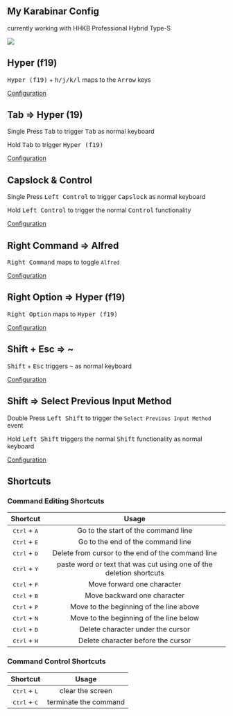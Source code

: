## My Karabinar Config

currently working with HHKB Professional Hybrid Type-S

![](https://github.com/yqlbu/karabinar/blob/master/hhkb.jpg?raw=true)

## Hyper (f19)

<kbd>Hyper (f19)</kbd> + <Kbd>h/j/k/l</Kbd> maps to the <kbd>Arrow</kbd> keys

[Configuration](https://github.com/yqlbu/karabinar/blob/master/assets/complex_modifications/f19.json?ts=2)

## Tab => Hyper (19)

Single Press <kbd>Tab</kbd> to trigger <kbd>Tab</kbd> as normal keyboard

Hold <kbd>Tab</kbd> to trigger <kbd>Hyper (f19)</kbd>

[Configuration](https://github.com/yqlbu/karabinar/blob/master/assets/complex_modifications/f19.json?ts=2)

## Capslock & Control

Single Press <kbd>Left Control</kbd> to trigger <kbd>Capslock</kbd> as normal keyboard

Hold <kbd>Left Control</kbd> to trigger the normal <kbd>Control</kbd> functionality

[Configuration](https://github.com/yqlbu/karabinar/blob/master/assets/complex_modifications/capslock_control.json?ts=2)

## Right Command => Alfred

<kbd>Right Command</kbd> maps to toggle `Alfred`

[Configuration](https://github.com/yqlbu/karabinar/blob/master/assets/complex_modifications/right_cmd_alfred.json?ts=2)

## Right Option => Hyper (f19)

<kbd>Right Option</kbd> maps to <kbd>Hyper (f19)</kbd>

[Configuration](https://github.com/yqlbu/karabinar/blob/master/assets/complex_modifications/right_option_f19.json?ts=2)

## Shift + Esc => ~

<kbd>Shift</kbd> + <kbd>Esc</kbd> triggers <kbd>~</kbd> as normal keyboard

[Configuration](https://github.com/yqlbu/karabinar/blob/master/assets/complex_modifications/shift_esc.json?ts=2)

## Shift => Select Previous Input Method

Double Press <kbd>Left Shift</kbd> to trigger the `Select Previous Input Method` event

Hold <kbd>Left Shift</kbd> triggers the normal <kbd>Shift</kbd> functionality as normal keyboard

[Configuration](https://github.com/yqlbu/karabinar/blob/master/assets/complex_modifications/shift_input_switch.json?ts=2)

## Shortcuts

### Command Editing Shortcuts

|            Shortcut            |                                Usage                                |
| :----------------------------: | :-----------------------------------------------------------------: |
| <kbd>Ctrl</kbd> + <kbd>A</kbd> |                 Go to the start of the command line                 |
| <kbd>Ctrl</kbd> + <kbd>E</kbd> |                  Go to the end of the command line                  |
| <kbd>Ctrl</kbd> + <kbd>D</kbd> |          Delete from cursor to the end of the command line          |
| <kbd>Ctrl</kbd> + <kbd>Y</kbd> | paste word or text that was cut using one of the deletion shortcuts |
| <kbd>Ctrl</kbd> + <kbd>F</kbd> |                     Move forward one character                      |
| <kbd>Ctrl</kbd> + <kbd>B</kbd> |                     Move backward one character                     |
| <kbd>Ctrl</kbd> + <kbd>P</kbd> |               Move to the beginning of the line above               |
| <kbd>Ctrl</kbd> + <kbd>N</kbd> |               Move to the beginning of the line below               |
| <kbd>Ctrl</kbd> + <kbd>D</kbd> |                  Delete character under the cursor                  |
| <kbd>Ctrl</kbd> + <kbd>H</kbd> |                 Delete character before the cursor                  |

### Command Control Shortcuts

|            Shortcut            |         Usage         |
| :----------------------------: | :-------------------: |
| <kbd>Ctrl</kbd> + <kbd>L</kbd> |   clear the screen    |
| <kbd>Ctrl</kbd> + <kbd>C</kbd> | terminate the command |

